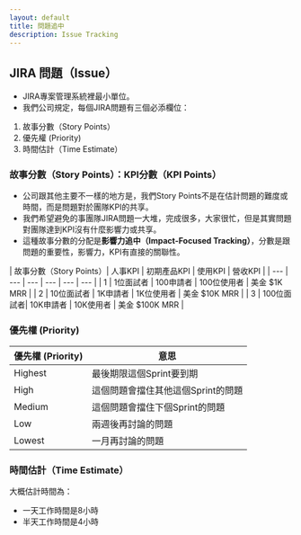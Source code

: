 ```yaml
---
layout: default
title: 問題追中
description: Issue Tracking
---
```


## JIRA 問題（Issue）

* JIRA專案管理系統裡最小單位。
* 我們公司規定，每個JIRA問題有三個必添欄位：

1. 故事分數（Story Points）
1. 優先權 (Priority)
1. 時間估計（Time Estimate）


### 故事分數（Story Points）：KPI分數（KPI Points）

* 公司跟其他主要不一樣的地方是，我們Story Points不是在估計問題的難度或時間，而是問題對於團隊KPI的共享。
* 我們希望避免的事團隊JIRA問題一大堆，完成很多，大家很忙，但是其實問題對團隊達到KPI沒有什麼影響力或共享。
* 這種故事分數的分配是**影響力追中（Impact-Focused Tracking）**，分數是跟問題的重要性，影響力，KPI有直接的關聯性。

| 故事分數（Story Points）| 人事KPI | 初期產品KPI | 使用KPI | 營收KPI |
| --- | --- | --- | --- | --- | --- |
| 1 | 1位面試者 | 100申請者 | 100位使用者 | 美金 $1K MRR |
| 2 | 10位面試者 | 1K申請者 | 1K位使用者 | 美金 $10K MRR |
| 3 | 100位面試者| 10K申請者 | 10K使用者 | 美金 $100K MRR |

### 優先權 (Priority)

| 優先權 (Priority) | 意思 |
| --- | --- |
| Highest | 最後期限這個Sprint要到期 |
| High | 這個問題會擋住其他這個Sprint的問題 |
| Medium | 這個問題會擋住下個Sprint的問題 |
| Low | 兩週後再討論的問題 |
| Lowest | 一月再討論的問題 |

### 時間估計（Time Estimate）

大概估計時間為：

* 一天工作時間是8小時
* 半天工作時間是4小時